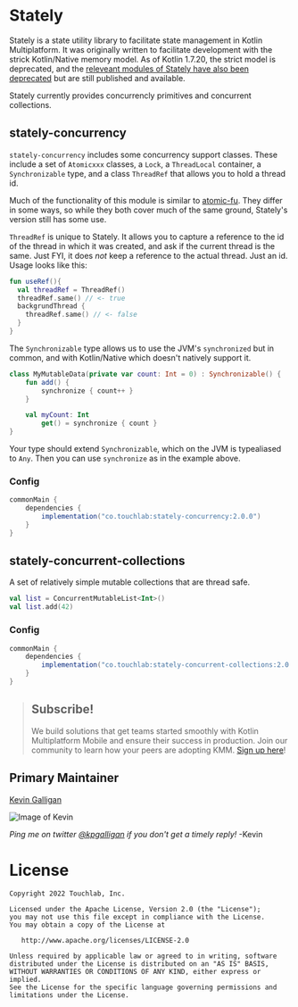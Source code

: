 # Stately

Stately is a state utility library to facilitate state management in Kotlin Multiplatform. It was originally written to facilitate development with the strick Kotlin/Native memory model. As of Kotlin 1.7.20, the strict model is deprecated, and the [releveant modules of Stately have also been deprecated](deprecated) but are still published and available.

Stately currently provides concurrencly primitives and concurrent collections. 

## stately-concurrency

`stately-concurrency` includes some concurrency support classes. These include a set of `Atomicxxx` classes, a `Lock`, a `ThreadLocal` container, a `Synchronizable` type, and a class `ThreadRef` that allows you to hold a thread id.

Much of the functionality of this module is similar to [atomic-fu](https://github.com/Kotlin/kotlinx.atomicfu). They differ in some ways, so while they both cover much of the same ground, Stately's version still has some use.

`ThreadRef` is unique to Stately. It allows you to capture a reference to the id of the thread in which it was created, and ask if the current thread is the same. Just FYI, it does *not* keep a reference to the actual thread. Just an id. Usage looks like this:

```kotlin
fun useRef(){
  val threadRef = ThreadRef()
  threadRef.same() // <- true
  backgrundThread {
    threadRef.same() // <- false
  }
}
```

The `Synchronizable` type allows us to use the JVM's `synchronized` but in common, and with Kotlin/Native which doesn't natively support it. 

```kotlin
class MyMutableData(private var count: Int = 0) : Synchronizable() {
    fun add() {
        synchronize { count++ }
    }

    val myCount: Int
        get() = synchronize { count }
}
```

Your type should extend `Synchronizable`, which on the JVM is typealiased to `Any`. Then you can use `synchronize` as in the example above. 

### Config

```groovy
commonMain {
    dependencies {
        implementation("co.touchlab:stately-concurrency:2.0.0")
    }
}
```

## stately-concurrent-collections

A set of relatively simple mutable collections that are thread safe.

```kotlin
val list = ConcurrentMutableList<Int>()
val list.add(42)
```

### Config

```groovy
commonMain {
    dependencies {
        implementation("co.touchlab:stately-concurrent-collections:2.0.0")
    }
}
```

> ## Subscribe!
>
> We build solutions that get teams started smoothly with Kotlin Multiplatform Mobile and ensure their success in production. Join our community to learn how your peers are adopting KMM.
 [Sign up here](https://go.touchlab.co/newsletter-gh)!

## Primary Maintainer

[Kevin Galligan](https://github.com/kpgalligan/)

![Image of Kevin](https://avatars.githubusercontent.com/u/68384?s=140&v=4)

*Ping me on twitter [@kpgalligan](https://twitter.com/kpgalligan/) if you don't get a timely reply!* -Kevin

License
=======

    Copyright 2022 Touchlab, Inc.
    
    Licensed under the Apache License, Version 2.0 (the "License");
    you may not use this file except in compliance with the License.
    You may obtain a copy of the License at
    
       http://www.apache.org/licenses/LICENSE-2.0
    
    Unless required by applicable law or agreed to in writing, software
    distributed under the License is distributed on an "AS IS" BASIS,
    WITHOUT WARRANTIES OR CONDITIONS OF ANY KIND, either express or implied.
    See the License for the specific language governing permissions and
    limitations under the License.
